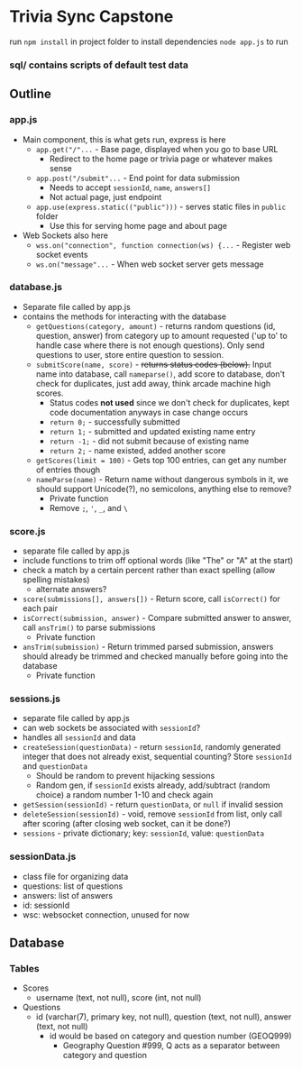 # Trivia Sync Capstone
run `npm install` in project folder to install dependencies `node app.js` to run

### sql/ contains scripts of default test data

## Outline
### app.js
- Main component, this is what gets run, express is here
	- `app.get("/"...` - Base page, displayed when you go to base URL
		- Redirect to the home page or trivia page or whatever makes sense
	- `app.post("/submit"...` - End point for data submission
		- Needs to accept `sessionId`, `name`, `answers[]`
		- Not actual page, just endpoint
	- `app.use(express.static(("public")))` - serves static files in `public` folder
		- Use this for serving home page and about page
- Web Sockets also here
	- `wss.on("connection", function connection(ws) {...` - Register web socket events
	- `ws.on("message"...` - When web socket server gets message
### database.js
- Separate file called by app.js
- contains the methods for interacting with the database
	- `getQuestions(category, amount)` - returns random questions (id, question, answer) from category up to amount requested ('up to' to handle case where there is not enough questions). Only send questions to user, store entire question to session.
	- `submitScore(name, score)` - ~~returns status codes (below).~~ Input name into database, call `nameparse()`, add score to database, don't check for duplicates, just add away, think arcade machine high scores.
		- Status codes **not used** since we don't check for duplicates, kept code documentation anyways in case change occurs
		- `return 0;` - successfully submitted
		- `return 1;` - submitted and updated existing name entry
		- `return -1;` - did not submit because of existing name
		- `return 2;` - name existed, added another score
	- `getScores(limit = 100)` - Gets top 100 entries, can get any number of entries though 
	- `nameParse(name)` - Return name without dangerous symbols in it, we should support Unicode(?), no semicolons, anything else to remove?
		- Private function
		- Remove `;`, `'`, `_`, and `\`
### score.js
- separate file called by app.js
- include functions to trim off optional words (like "The" or "A" at the start)
- check a match by a certain percent rather than exact spelling (allow spelling mistakes)
	- alternate answers?
- `score(submissions[], answers[])` - Return score, call `isCorrect()` for each pair
- `isCorrect(submission, answer)` - Compare submitted answer to answer, call `ansTrim()` to parse submissions
	- Private function
- `ansTrim(submission)` -  Return trimmed parsed submission, answers should already be trimmed and checked manually before going into the database
	- Private function
### sessions.js
- separate file called by app.js
- can web sockets be associated with `sessionId`?
- handles all `sessionId` and data
- `createSession(questionData)` - return `sessionId`, randomly generated integer that does not already exist, sequential counting? Store `sessionId` and `questionData`
	- Should be random to prevent hijacking sessions
	- Random gen, if `sessionId` exists already, add/subtract (random choice) a random number 1-10 and check again
- `getSession(sessionId)` - return `questionData`, or `null` if invalid session
- `deleteSession(sessionId)` - void, remove `sessionId` from list, only call after scoring (after closing web socket, can it be done?)
- `sessions` - private dictionary; key: `sessionId`, value: `questionData`
### sessionData.js
- class file for organizing data
- questions: list of questions
- answers: list of answers
- id: sessionId
- wsc: websocket connection, unused for now

## Database
### Tables
- Scores
	- username (text, not null), score (int, not null)
- Questions
	- id (varchar(7), primary key, not null), question (text, not null), answer (text, not null)
		- id would be based on category and question number (GEOQ999)
			- Geography Question #999, Q acts as a separator between category and question